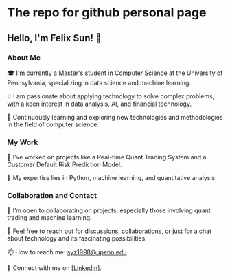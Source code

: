 # The repo for github personal page

## Hello, I'm Felix Sun! 👋
### About Me

🎓 I'm currently a Master's student in Computer Science at the University of Pennsylvania, specializing in data science and machine learning.

💡 I am passionate about applying technology to solve complex problems, with a keen interest in data analysis, AI, and financial technology.

🌱 Continuously learning and exploring new technologies and methodologies in the field of computer science.

### My Work

🔭 I’ve worked on projects like a Real-time Quant Trading System and a Customer Default Risk Prediction Model.

🌟 My expertise lies in Python, machine learning, and quantitative analysis.

### Collaboration and Contact

🤝 I’m open to collaborating on projects, especially those involving quant trading and machine learning.

💬 Feel free to reach out for discussions, collaborations, or just for a chat about technology and its fascinating possibilities.

📫 How to reach me: syz1998@upenn.edu

🔗 Connect with me on [[LinkedIn](https://www.linkedin.com/in/yuzhou-felix-sun-69665a160/)].
